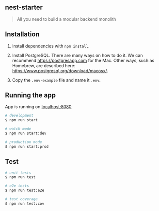 ## nest-starter

> All you need to build a modular backend monolith

## Installation

1. Install dependencies with `npm install`.

1. Install PostgreSQL. There are many ways on how to do it. We can recommend https://postgresapp.com for the Mac.
   Other ways, such as Homebrew, are described here: https://www.postgresql.org/download/macosx/.

1. Copy the `.env-example` file and name it `.env`.

## Running the app

App is running on [localhost:8080](http://localhost/8080)

```bash
# development
$ npm run start

# watch mode
$ npm run start:dev

# production mode
$ npm run start:prod
```

## Test

```bash
# unit tests
$ npm run test

# e2e tests
$ npm run test:e2e

# test coverage
$ npm run test:cov
```
